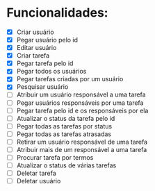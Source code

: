 # Funcionalidades:

- [x] Criar usuário
- [x] Pegar usuário pelo id
- [x] Editar usuário
- [x] Criar tarefa
- [x] Pegar tarefa pelo id
- [x] Pegar todos os usuários
- [x] Pegar tarefas criadas por um usuário
- [x] Pesquisar usuário
- [ ] Atribuir um usuário responsável a uma tarefa
- [ ] Pegar usuários responsáveis por uma tarefa
- [ ] Pegar tarefa pelo id e os responsáveis por ela
- [ ] Atualizar o status da tarefa pelo id
- [ ] Pegar todas as tarefas por status
- [ ] Pegar todas as tarefas atrasadas
- [ ] Retirar um usuário responsável de uma tarefa
- [ ] Atribuir mais de um responsável a uma tarefa
- [ ] Procurar tarefa por termos
- [ ] Atualizar o status de várias tarefas
- [ ] Deletar tarefa
- [ ] Deletar usuário
